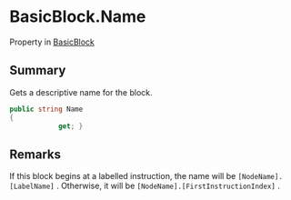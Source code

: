 # BasicBlock.Name

Property in [BasicBlock](/docs/api/csharp/yarn.compiler.basicblock.md)

## Summary


Gets a descriptive name for the block.


```csharp
public string Name
{
            get; }
```

## Remarks


If this block begins at a labelled instruction, the name will be  <code>[NodeName].[LabelName]</code> . Otherwise, it will be  <code>[NodeName].[FirstInstructionIndex]</code> .


